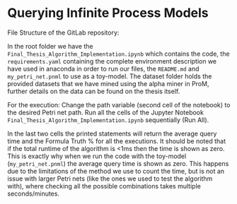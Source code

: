 # Querying Infinite Process Models

File Structure of the GitLab repository:

In the root folder we have the ```Final_Thesis_Algorithm_Implementation.ipynb```
 which contains the code, the ```requirements.yaml``` containing the complete environment description we have used in anaconda in order to run our files, the ```README.md``` and ```my_petri_net.pnml``` to use as a toy-model. 
 The dataset folder holds the provided datasets that we have mined using the alpha miner in ProM, further details on the data can be found on the thesis itself.

For the execution: 
Change the path variable (second cell of the notebook) to the desired Petri net path.
Run all the cells of the Jupyter Notebook 
```Final_Thesis_Algorithm_Implementation.ipynb``` sequentially (Run All).

In the last two cells the printed statements will return the average query time and the Formula Truth % for all the executions.
It should be noted that if the total runtime of the algorithm is  &lt;1ms then the time is shown as zero. This is exactly why when we run the code with the toy-model (```my_petri_net.pnml```) the average query time is shown as zero.
This happens due to the limitations of the method we use to count the time, but is not an issue with larger Petri nets (like the ones we used to test the algorithm with), where checking all the possible combinations takes multiple seconds/minutes.
